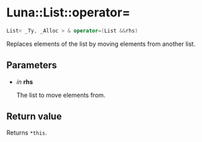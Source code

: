 # Luna::List::operator=

```c++
List< _Ty, _Alloc > & operator=(List &&rhs)
```

Replaces elements of the list by moving elements from another list. 



## Parameters
* *in* **rhs**

    The list to move elements from. 

## Return value
Returns `*this`. 

